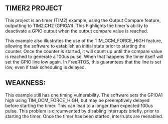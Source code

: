 TIMER2 PROJECT
--------------

This project is an timer (TIM2) example, using the Output Compare
feature, outputting to TIM2.CH2 (GPIOA1). This highlights the timer's
ability to deactivate a GPIO output when the output compare value is
reached.

This example also illustrates the use of the TIM_OCM_FORCE_HIGH feature,
allowing the software to establish an initial state prior to starting
the counter. Once the counter is started, it will count up until the
compare value is reached to generate a 100us pulse. When that happens
the timer itself will set the GPIO line low again. In FreeRTOS, this
guarantees that the line is set low, even if task scheduling is delayed.

WEAKNESS:
---------

This example still has one timing vulnerability. The software sets the
GPIOA1 high using TIM_OCM_FORCE_HIGH, but may be preemptively delayed
before starting the timer. This can lead to a longer than expected 100us
pulse. This problem is circumvented by disabling interrupts briefly,
prior to starting the timer. Once the timer has been started, interrupts
are reenabled.

